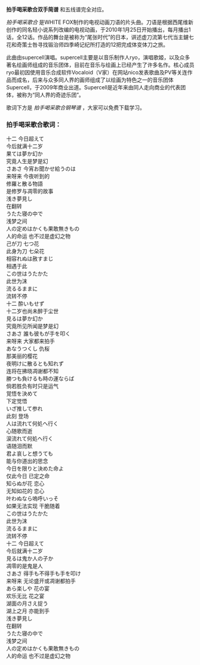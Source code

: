 

**拍手喝采歌合双手简谱** 和五线谱完全对应。

_拍手喝采歌合_ 是WHITE
FOX制作的电视动画刀语的片头曲。刀语是根据西尾维新创作的同名轻小说系列改编的电视动画，于2010年1月25日开始播出，每月播出1话，全12话。作品的舞台是被称为“尾张时代”的日本，讲述虚刀流第七代当主鑢七花和奇策士咎寻找锻治师四季崎记纪所打造的12把完成体变体刀之旅。

此曲由supercell演唱。supercell主要是以音乐制作人ryo，演唱歌姬，以及众多著名绘画师组成的音乐团体，目前在音乐与绘画上已经产生了许多名作。核心成员ryo最初因使用音乐合成软件Vocaloid（V家）在网站nico发表歌曲及PV等关连作品而成名，后来与众多同人界的画师组成了以绘画为特色之一的音乐团体Supercell，于2009年商业出道。Supercell是近年来由同人走向商业的代表团体，被称为“同人界的奇迹乐团”。

歌词下方是 _拍手喝采歌合钢琴谱_ ，大家可以免费下载学习。

### 拍手喝采歌合歌词：

十二 今日超えて  
今后就满十二岁  
果ては夢か幻か  
究竟人生是梦是幻  
さあさ 今宵お聞かせ給うのは  
来呀来 今夜听到的  
修羅と散る物語  
是修罗与凋零的故事  
浅き夢見し  
在翻转  
うたた寝の中で  
浅梦之间  
人の定めはかくも果敢無きもの  
人的命运 也不过是虚幻之物  
己が刀 七つ花  
此身为刀 七朵花  
相容れぬは赦すまじ  
相遇于此  
この世はうたかた  
此世为沫  
流るるままに  
流转不停  
十二 酔いもせず  
十二岁也尚未醉于尘世  
見るは夢か幻か  
究竟所见所闻是梦是幻  
さあさ 誰も彼もが手を叩く  
来呀来 大家都来拍手  
あなうつくし 仇桜  
那美丽的樱花  
夜明けに散るとも知れず  
连将在拂晓凋谢都不知  
勝つも負けるも時の運ならば  
倘若胜负有时只是运气  
覚悟を決めて  
下定觉悟  
いざ推して参れ  
此刻 登场  
人は流れて何処へ行く  
心随歌而逝  
涙流れて何処へ行く  
语随泪而默  
君よ哀しと想うても  
能与你道出的思念  
今日を限りと決めた命よ  
仅此今日 已定之命  
知らぬが花 恋心  
无知如花的 恋心  
叶わぬなら嗚呼いっそ  
如果无法实现 干脆随着  
この世はうたかた  
此世为沫  
流るるままに  
流转不停  
十二 今日超えて  
今后就满十二岁  
見るは鬼か人の子か  
凋零的是鬼是人  
さあさ 得手も不得手も手を叩け  
来呀来 无论盛开或凋谢都拍手  
あら楽しや 花の宴  
欢乐无比 花之宴  
湖面の月さえ捉う  
湖上之月 亦能到手  
浅き夢見し  
在翻转  
うたた寝の中で  
浅梦之间  
人の定めはかくも果敢無きもの  
人的命运 也不过是虚幻之物

